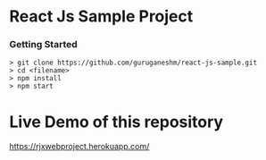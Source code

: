 # React Js Sample Project

### Getting Started

```
> git clone https://github.com/guruganeshm/react-js-sample.git
> cd <filename>
> npm install
> npm start
```
# Live Demo of this repository

<a href="https://rjxwebproject.herokuapp.com/" target="_blank">https://rjxwebproject.herokuapp.com/</a>
